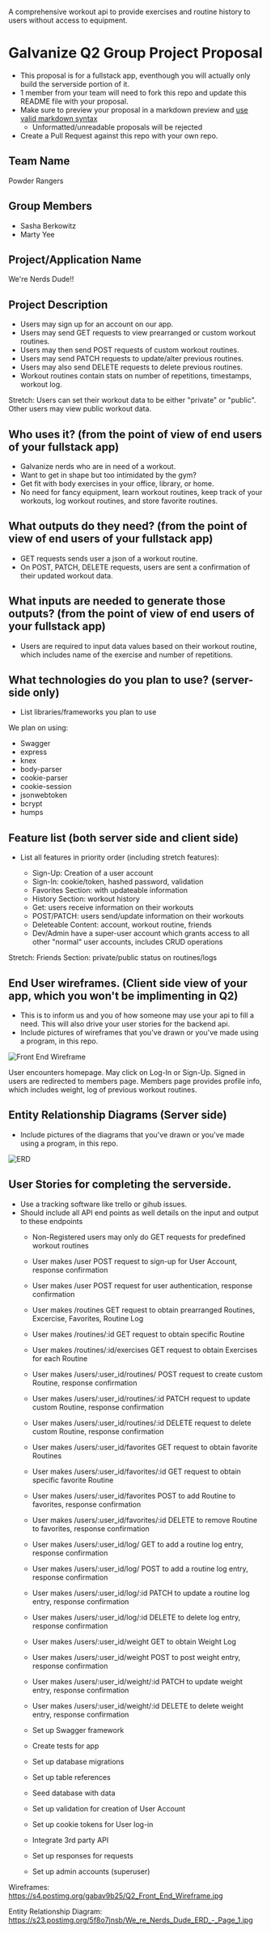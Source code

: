 A comprehensive workout api to provide exercises and routine history to users without access to equipment.

# Galvanize Q2 Group Project Proposal

* This proposal is for a fullstack app, eventhough you will actually only build the serverside portion of it.
* 1 member from your team will need to fork this repo and update this README file with your proposal.
* Make sure to preview your proposal in a markdown preview and [use valid markdown syntax](https://help.github.com/articles/basic-writing-and-formatting-syntax/)
  * Unformatted/unreadable proposals will be rejected
* Create a Pull Request against this repo with your own repo.

## Team Name

 Powder Rangers

## Group Members

 * Sasha Berkowitz
 * Marty Yee

## Project/Application Name

 We're Nerds Dude!!

## Project Description

 * Users may sign up for an account on our app.
 * Users may send GET requests to view prearranged or custom workout routines.
 * Users may then send POST requests of custom workout routines.
 * Users may send PATCH requests to update/alter previous routines.
 * Users may also send DELETE requests to delete previous routines.
 * Workout routines contain stats on number of repetitions, timestamps, workout log.

 Stretch: Users can set their workout data to be either "private" or "public".
  Other users may view public workout data.

## Who uses it? (from the point of view of end users of your fullstack app)

 * Galvanize nerds who are in need of a workout.
 * Want to get in shape but too intimidated by the gym?
 * Get fit with body exercises in your office, library, or home.
 * No need for fancy equipment, learn workout routines, keep track of your workouts, log workout routines, and store favorite routines.

## What outputs do they need? (from the point of view of end users of your fullstack app)

 * GET requests sends user a json of a workout routine.
 * On POST, PATCH, DELETE requests, users are sent a confirmation of their updated workout data.

## What inputs are needed to generate those outputs? (from the point of view of end users of your fullstack app)

 * Users are required to input data values based on their workout routine, which includes name of the exercise and number of repetitions.

## What technologies do you plan to use? (server-side only)
* List libraries/frameworks you plan to use

 We plan on using:
   * Swagger
   * express
   * knex
   * body-parser
   * cookie-parser
   * cookie-session
   * jsonwebtoken
   * bcrypt
   * humps

## Feature list (both server side and client side)
* List all features in priority order (including stretch features):

  * Sign-Up: Creation of a user account
  * Sign-In: cookie/token, hashed password, validation
  * Favorites Section: with updateable information
  * History Section: workout history
  * Get: users receive information on their workouts
  * POST/PATCH: users send/update information on their workouts
  * Deleteable Content: account, workout routine, friends
  * Dev/Admin have a super-user account which grants access to all other "normal" user accounts, includes CRUD operations

 Stretch: Friends Section: private/public status on routines/logs

## End User wireframes. (Client side view of your app, which you won't be implimenting in Q2)
* This is to inform us and you of how someone may use your api to fill a need. This will also drive your user stories for the backend api.
* Include pictures of wireframes that you've drawn or you've made using a program, in this repo.

![](https://s4.postimg.org/gabav9b25/Q2_Front_End_Wireframe.jpg "Front End Wireframe")

User encounters homepage. May click on Log-In or Sign-Up.
Signed in users are redirected to members page.
Members page provides profile info, which includes weight, log of previous workout routines.

## Entity Relationship Diagrams (Server side)
* Include pictures of the diagrams that you've drawn or you've made using a program, in this repo.

![](https://s24.postimg.org/7fkxgku6d/We_re_Nerds_Dude.jpg "ERD")

## User Stories for completing the serverside.
* Use a tracking software like trello or gihub issues.
* Should include all API end points as well details on the input and output to these endpoints
  * Non-Registered users may only do GET requests for predefined workout routines
  * User makes /user POST request to sign-up for User Account, response confirmation
  * User makes /user POST request for user authentication, response confirmation
  * User makes /routines GET request to obtain prearranged Routines, Excercise, Favorites, Routine Log
  * User makes /routines/:id GET request to obtain specific Routine
  * User makes /routines/:id/exercises GET request to obtain Exercises for each Routine
  * User makes /users/:user_id/routines/ POST request to create custom Routine, response confirmation
  * User makes /users/:user_id/routines/:id PATCH request to update custom Routine, response confirmation
  * User makes /users/:user_id/routines/:id DELETE request to delete custom Routine, response confirmation
  * User makes /users/:user_id/favorites GET request to obtain favorite Routines
  * User makes /users/:user_id/favorites/:id GET request to obtain specific favorite Routine
  * User makes /users/:user_id/favorites POST to add Routine to favorites, response confirmation
  * User makes /users/:user_id/favorites/:id DELETE to remove Routine to favorites, response confirmation
  * User makes /users/:user_id/log/ GET to add a routine log entry, response confirmation
  * User makes /users/:user_id/log/ POST to add a routine log entry, response confirmation
  * User makes /users/:user_id/log/:id PATCH to update a routine log entry, response confirmation
  * User makes /users/:user_id/log/:id DELETE to delete log entry, response confirmation
  * User makes /users/:user_id/weight GET to obtain Weight Log
  * User makes /users/:user_id/weight POST to post weight entry, response confirmation
  * User makes /users/:user_id/weight/:id PATCH to update weight entry, response confirmation
  * User makes /users/:user_id/weight/:id DELETE to delete weight entry, response confirmation

  * Set up Swagger framework
  * Create tests for app
  * Set up database migrations
  * Set up table references
  * Seed database with data
  * Set up validation for creation of User Account
  * Set up cookie tokens for User log-in
  * Integrate 3rd party API
  * Set up responses for requests
  * Set up admin accounts (superuser)
  
Wireframes:
https://s4.postimg.org/gabav9b25/Q2_Front_End_Wireframe.jpg

Entity Relationship Diagram:
https://s23.postimg.org/5f8o7jnsb/We_re_Nerds_Dude_ERD_-_Page_1.jpg
